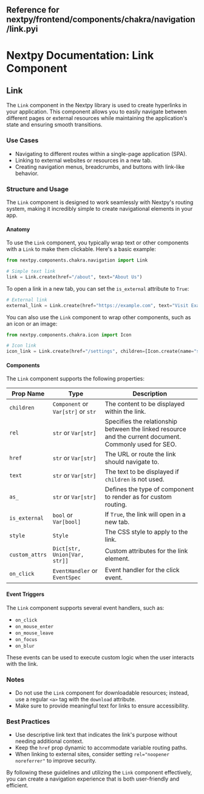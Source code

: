 ##  Reference for nextpy/frontend/components/chakra/navigation/link.pyi

# Nextpy Documentation: Link Component

## Link

The `Link` component in the Nextpy library is used to create hyperlinks in your application. This component allows you to easily navigate between different pages or external resources while maintaining the application's state and ensuring smooth transitions.

### Use Cases

- Navigating to different routes within a single-page application (SPA).
- Linking to external websites or resources in a new tab.
- Creating navigation menus, breadcrumbs, and buttons with link-like behavior.

### Structure and Usage

The `Link` component is designed to work seamlessly with Nextpy's routing system, making it incredibly simple to create navigational elements in your app.

#### Anatomy

To use the `Link` component, you typically wrap text or other components with a `Link` to make them clickable. Here's a basic example:

```python
from nextpy.components.chakra.navigation import Link

# Simple text link
link = Link.create(href="/about", text="About Us")
```

To open a link in a new tab, you can set the `is_external` attribute to `True`:

```python
# External link
external_link = Link.create(href="https://example.com", text="Visit Example.com", is_external=True)
```

You can also use the `Link` component to wrap other components, such as an icon or an image:

```python
from nextpy.components.chakra.icon import Icon

# Icon link
icon_link = Link.create(href="/settings", children=[Icon.create(name="settings")])
```

#### Components

The `Link` component supports the following properties:

| Prop Name      | Type                                       | Description                                                |
|----------------|--------------------------------------------|------------------------------------------------------------|
| `children`     | `Component` or `Var[str]` or `str`         | The content to be displayed within the link.               |
| `rel`          | `str` or `Var[str]`                        | Specifies the relationship between the linked resource and the current document. Commonly used for SEO. |
| `href`         | `str` or `Var[str]`                        | The URL or route the link should navigate to.              |
| `text`         | `str` or `Var[str]`                        | The text to be displayed if `children` is not used.        |
| `as_`          | `str` or `Var[str]`                        | Defines the type of component to render as for custom routing. |
| `is_external`  | `bool` or `Var[bool]`                      | If `True`, the link will open in a new tab.                |
| `style`        | `Style`                                    | The CSS style to apply to the link.                        |
| `custom_attrs` | `Dict[str, Union[Var, str]]`               | Custom attributes for the link element.                    |
| `on_click`     | `EventHandler` or `EventSpec`              | Event handler for the click event.                         |

#### Event Triggers

The `Link` component supports several event handlers, such as:

- `on_click`
- `on_mouse_enter`
- `on_mouse_leave`
- `on_focus`
- `on_blur`

These events can be used to execute custom logic when the user interacts with the link.

### Notes

- Do not use the `Link` component for downloadable resources; instead, use a regular `<a>` tag with the `download` attribute.
- Make sure to provide meaningful text for links to ensure accessibility.

### Best Practices

- Use descriptive link text that indicates the link's purpose without needing additional context.
- Keep the `href` prop dynamic to accommodate variable routing paths.
- When linking to external sites, consider setting `rel="noopener noreferrer"` to improve security.

By following these guidelines and utilizing the `Link` component effectively, you can create a navigation experience that is both user-friendly and efficient.